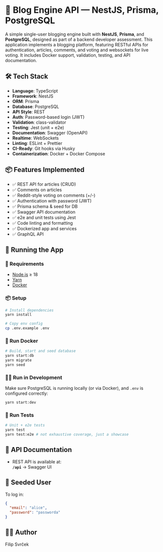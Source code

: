 # 📝 Blog Engine API — NestJS, Prisma, PostgreSQL

A simple single-user blogging engine built with **NestJS**, **Prisma**, and **PostgreSQL**, designed as part of a backend developer assessment. This application implements a blogging platform, featuring RESTful APIs for authentication, articles, comments, and voting and websockets for live voting. It includes Docker support, validation, testing, and API documentation.

## 🛠️ Tech Stack

- **Language**: TypeScript
- **Framework**: NestJS
- **ORM**: Prisma
- **Database**: PostgreSQL
- **API Style**: REST
- **Auth**: Password-based login (JWT)
- **Validation**: class-validator
- **Testing**: Jest (unit + e2e)
- **Documentation**: Swagger (OpenAPI)
- **Realtime**: WebSockets
- **Linting**: ESLint + Prettier
- **CI-Ready**: Git hooks via Husky
- **Containerization**: Docker + Docker Compose

## 📦 Features Implemented

- ✅ REST API for articles (CRUD)
- ✅ Comments on articles
- ✅ Reddit-style voting on comments (+/-)
- ✅ Authentication with password (JWT)
- ✅ Prisma schema & seed for DB
- ✅ Swagger API documentation
- ✅ e2e and unit tests using Jest
- ✅ Code linting and formatting
- ✅ Dockerized app and services
- ✅ GraphQL API

## 🧪 Running the App

### 🔨 Requirements

- [Node.js](https://nodejs.org/) ≥ 18
- [Yarn](https://yarnpkg.com/)
- [Docker](https://www.docker.com/)

### 📦 Setup

```bash
# Install dependencies
yarn install

# Copy env config
cp .env.example .env

```

### 🐳 Run Docker

```bash
# Build, start and seed database
yarn start:db
yarn migrate
yarn seed
```

### 🧑‍💻 Run in Development

Make sure PostgreSQL is running locally (or via Docker), and `.env` is configured correctly:

```bash
yarn start:dev
```

### 🧪 Run Tests

```bash
# Unit + e2e tests
yarn test
yarn test:e2e # not exhaustive coverage, just a showcase
```

## 📘 API Documentation

- REST API is available at:  
  **`/api`** → Swagger UI

## 📂 Seeded User

To log in:

```json
{
  "email": "alice",
  "password": "passworda"
}
```

## 🧑‍💻 Author

Filip Svrček
